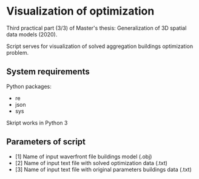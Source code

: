 # Visualization of optimization

Third practical part (3/3) of Master's thesis: Generalization of 3D spatial data models (2020).

Script serves for visualization of solved aggregation buildings optimization problem. 


## System requirements

Python packages:

* re
* json
* sys

Skript works in Python 3 


## Parameters of script

* [1] Name of input waverfront file buildings model (.obj)
* [2] Name of input text file with solved optimization data (.txt)
* [3] Name of input text file with original parameters buildings data (.txt)
